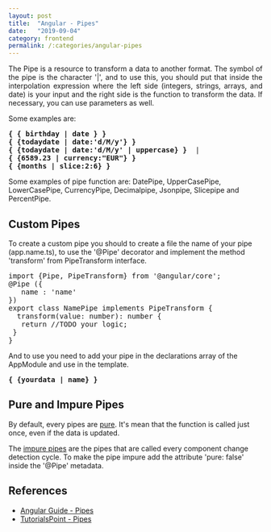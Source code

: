 ```yaml
---
layout: post
title:  "Angular - Pipes"
date:   "2019-09-04"
category: frontend
permalink: /:categories/angular-pipes
---
```


<p style="text-align: justify;">The Pipe is a resource to transform a data to another format. The symbol of the pipe is the character '|', and to use this, you should put that inside the interpolation expression where the left side (integers, strings, arrays, and date) is your input and the right side is the function to transform the data. If necessary, you can use parameters as well.</p>

Some examples are:
<pre>
<b>{ { birthday | date } }</b>
<b>{ {todaydate | date:'d/M/y'} }</b>
<b>{ {todaydate | date:'d/M/y' | uppercase} }</b>  |  
<b>{ {6589.23 | currency:"EUR"} }</b>
<b>{ {months | slice:2:6} }</b>   
</pre>

Some examples of pipe function are:  DatePipe, UpperCasePipe, LowerCasePipe, CurrencyPipe, Decimalpipe, Jsonpipe, Slicepipe and PercentPipe.

<h2>Custom Pipes</h2>

To create a custom pipe you should to create a file the name of your pipe (app.name.ts), to use the '@Pipe' decorator and implement the method 'transform' from PipeTransform interface.

<pre>
import {Pipe, PipeTransform} from '@angular/core';
@Pipe ({
   name : 'name'
})
export class NamePipe implements PipeTransform {
  transform(value: number): number {
   return //TODO your logic;
 }
}
</pre>

And to use you need to add your pipe in the declarations array of the AppModule and use in the template.

<pre><b>{ {yourdata | name} }</b> </pre>

<h2>Pure and Impure Pipes</h2>

By default, every pipes are <a href="https://angular.io/guide/pipes#pure-pipes">pure</a>. It's mean that the function is called just once, even if the data is updated.

The <a href="https://angular.io/guide/pipes#impure-pipes">impure pipes</a> are the pipes that are called every component change detection cycle. To make the pipe impure add the attribute 'pure: false' inside the '@Pipe' metadata.

<h2>References</h2>

<ul>
  <li><a href="https://angular.io/guide/pipes">Angular Guide - Pipes</a></li>
  <li><a href="https://www.tutorialspoint.com/angular7/angular7_pipes.htm">TutorialsPoint - Pipes</a></li>
</ul>
